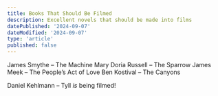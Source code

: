 ```yaml
---
title: Books That Should Be Filmed
description: Excellent novels that should be made into films
datePublished: '2024-09-07'
dateModified: '2024-09-07'
type: 'article'
published: false
---
```


James Smythe – The Machine
Mary Doria Russell – The Sparrow
James Meek – The People’s Act of Love
Ben Kostival – The Canyons

Daniel Kehlmann – Tyll _is_ being filmed!
